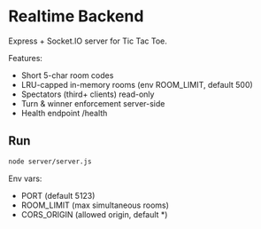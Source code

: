 # Realtime Backend

Express + Socket.IO server for Tic Tac Toe.

Features:

- Short 5-char room codes
- LRU-capped in-memory rooms (env ROOM_LIMIT, default 500)
- Spectators (third+ clients) read-only
- Turn & winner enforcement server-side
- Health endpoint /health

## Run

```bash
node server/server.js
```

Env vars:

- PORT (default 5123)
- ROOM_LIMIT (max simultaneous rooms)
- CORS_ORIGIN (allowed origin, default *)
